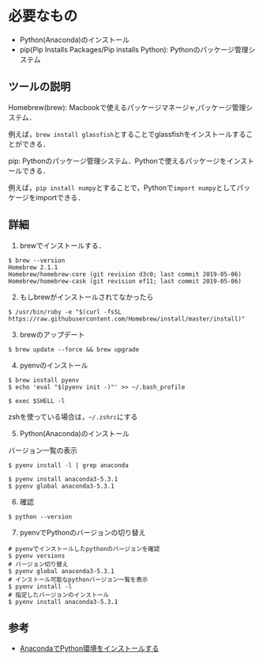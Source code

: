 # 必要なもの
- Python(Anaconda)のインストール
- pip(Pip Installs Packages/Pip installs Python): Pythonのパッケージ管理システム

## ツールの説明
Homebrew(brew): Macbookで使えるパッケージマネージャ,パッケージ管理システム．

例えば，`brew install glassfish`とすることでglassfishをインストールすることができる．

pip: Pythonのパッケージ管理システム．Pythonで使えるパッケージをインストールできる．

例えば，`pip install numpy`とすることで，Pythonで`import numpy`としてパッケージをimportできる．

## 詳細
1. brewでインストールする．

```shell
$ brew --version
Homebrew 2.1.1
Homebrew/homebrew-core (git revision d3c0; last commit 2019-05-06)
Homebrew/homebrew-cask (git revision ef11; last commit 2019-05-06)
```

2. もしbrewがインストールされてなかったら

```shell
$ /usr/bin/ruby -e "$(curl -fsSL https://raw.githubusercontent.com/Homebrew/install/master/install)"
```

3. brewのアップデート

```shell
$ brew update --force && brew upgrade
```

4. pyenvのインストール

```shell
$ brew install pyenv
$ echo 'eval "$(pyenv init -)"' >> ~/.bash_profile

$ exec $SHELL -l
```

zshを使っている場合は，`~/.zshrc`にする

5. Python(Anaconda)のインストール

バージョン一覧の表示
```shell
$ pyenv install -l | grep anaconda
```

```shell
$ pyenv install anaconda3-5.3.1
$ pyenv global anaconda3-5.3.1
```

6. 確認
```shell
$ python --version
```

7. pyenvでPythonのバージョンの切り替え
```shell
# pyenvでインストールしたpythonのバージョンを確認
$ pyenv versions
# バージョン切り替え
$ pyenv global anaconda3-5.3.1
# インストール可能なpythonバージョン一覧を表示
$ pyenv install -l
# 指定したバージョンのインストール
$ pyenv install anaconda3-5.3.1
```

## 参考
- [AnacondaでPython環境をインストールする](https://qiita.com/t2y/items/2a3eb58103e85d8064b6)
